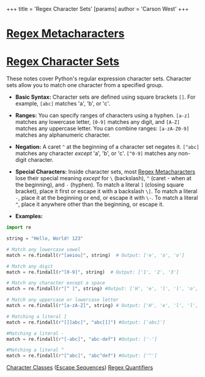 +++
 title = 'Regex Character Sets'
[params]
	author = 'Carson West'
+++
# [Regex Metacharacters](./../regex-metacharacters/)
# [Regex Character Sets](./../regex-character-sets/) 
These notes cover Python's regular expression character sets.  Character sets allow you to match one character from a specified group.

* **Basic Syntax:**  Character sets are defined using square brackets `[]`.  For example, `[abc]` matches 'a', 'b', or 'c'.

* **Ranges:** You can specify ranges of characters using a hyphen.  `[a-z]` matches any lowercase letter, `[0-9]` matches any digit, and `[A-Z]` matches any uppercase letter.  You can combine ranges: `[a-zA-Z0-9]` matches any alphanumeric character.

* **Negation:** A caret `^` at the beginning of a character set negates it. `[^abc]` matches any character *except* 'a', 'b', or 'c'.  `[^0-9]` matches any non-digit character.

* **Special Characters:** Inside character sets, most [Regex Metacharacters](./../regex-metacharacters/) lose their special meaning *except* for `\` (backslash), `^` (caret - when at the beginning), and `-` (hyphen).  To match a literal `]` (closing square bracket), place it first or escape it with a backslash `\]`. To match a literal `-`, place it at the beginning or end, or escape it with `\-`. To match a literal `^`, place it anywhere other than the beginning, or escape it.


* **Examples:**

```python
import re

string = "Hello, World! 123"

# Match any lowercase vowel
match = re.findall(r"[aeiou]", string)  # Output: ['e', 'o', 'o']

# Match any digit
match = re.findall(r"[0-9]", string)  # Output: ['1', '2', '3']

# Match any character except a space
match = re.findall(r"[^ ]", string) #Output: ['H', 'e', 'l', 'l', 'o', ',', 'W', 'o', 'r', 'l', 'd', '!', '1', '2', '3']

# Match any uppercase or lowercase letter
match = re.findall(r"[a-zA-Z]", string) # Output: ['H', 'e', 'l', 'l', 'o', 'W', 'o', 'r', 'l', 'd']

# Matching a literal ]
match = re.findall(r"[]]abc]", "abc[]]") #Output: ['abc]']

#Matching a literal -
match = re.findall(r"[-abc]", "abc-def") #Output: ['-']

#Matching a literal ^
match = re.findall(r"[^abc]", "abc^def") #Output: ['^']

```

[Character Classes](./../character-classes/)  ([Escape Sequences](./../escape-sequences/)) [Regex Quantifiers](./../regex-quantifiers/)
